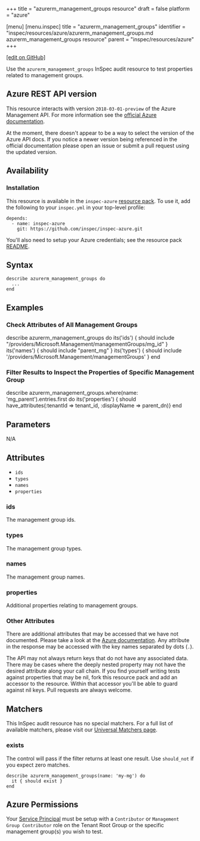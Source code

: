 +++
title = "azurerm_management_groups resource"
draft = false
platform = "azure"

[menu]
  [menu.inspec]
    title = "azurerm_management_groups"
    identifier = "inspec/resources/azure/azurerm_management_groups.md azurerm_management_groups resource"
    parent = "inspec/resources/azure"
+++

[\[edit on GitHub\]](https://github.com/inspec/inspec-azure/blob/master/docs/resources/azurerm_management_groups.md)

Use the `azurerm_management_groups` InSpec audit resource to test properties related to
management groups.

## Azure REST API version

This resource interacts with version `2018-03-01-preview` of the Azure
Management API. For more information see the [official Azure documentation](https://docs.microsoft.com/en-us/rest/api/resources/managementgroups/list).

At the moment, there doesn't appear to be a way to select the version of the
Azure API docs. If you notice a newer version being referenced in the official
documentation please open an issue or submit a pull request using the updated
version.

## Availability

### Installation

This resource is available in the `inspec-azure` [resource
pack](/inspec/glossary/#resource-pack). To use it,
add the following to your `inspec.yml` in your top-level profile:

    depends:
      - name: inspec-azure
        git: https://github.com/inspec/inspec-azure.git

You'll also need to setup your Azure credentials; see the resource pack
[README](https://github.com/inspec/inspec-azure#inspec-for-azure).

## Syntax

    describe azurerm_management_groups do
      ...
    end

## Examples

### Check Attributes of All Management Groups

describe azurerm_management_groups do
its('ids') { should include "/providers/Microsoft.Management/managementGroups/mg_id" }
its('names') { should include "parent_mg" }
its('types') { should include '/providers/Microsoft.Management/managementGroups' }
end

### Filter Results to Inspect the Properties of Specific Management Group

describe azurerm_management_groups.where(name: 'mg_parent').entries.first do
its('properties') { should have_attributes(:tenantId => tenant_id, :displayName => parent_dn)}
end

## Parameters

N/A

## Attributes

- `ids`
- `types`
- `names`
- `properties`

### ids

The management group ids.

### types

The management group types.

### names

The management group names.

### properties

Additional properties relating to management groups.

### Other Attributes

There are additional attributes that may be accessed that we have not
documented. Please take a look at the [Azure documentation](#azure-rest-api-version).
Any attribute in the response may be accessed with the key names separated by
dots (`.`).

The API may not always return keys that do not have any associated data. There
may be cases where the deeply nested property may not have the desired
attribute along your call chain. If you find yourself writing tests against
properties that may be nil, fork this resource pack and add an accessor to the
resource. Within that accessor you'll be able to guard against nil keys. Pull
requests are always welcome.

## Matchers

This InSpec audit resource has no special matchers. For a full list of
available matchers, please visit our [Universal Matchers
page](/inspec/matchers/).

### exists

The control will pass if the filter returns at least one result. Use
`should_not` if you expect zero matches.

    describe azurerm_management_groups(name: 'my-mg') do
      it { should exist }
    end

## Azure Permissions

Your [Service
Principal](https://docs.microsoft.com/en-us/azure/azure-resource-manager/resource-group-create-service-principal-portal)
must be setup with a `Contributor` or `Management Group Contributor` role on the
Tenant Root Group or the specific management group(s) you wish to test.
